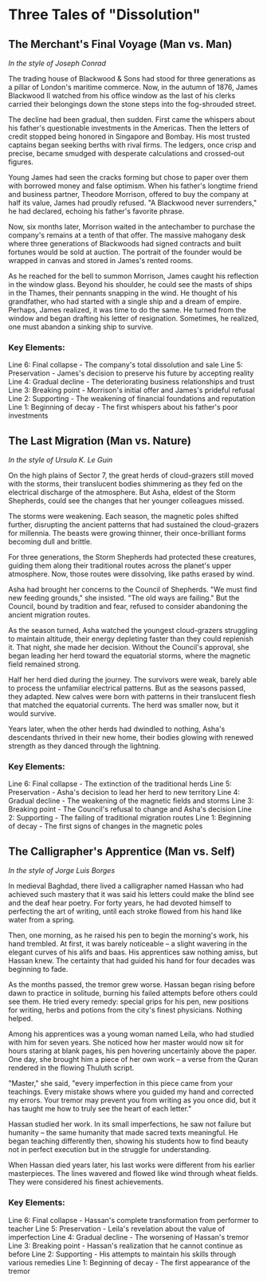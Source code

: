 # Three Tales of "Dissolution"

## The Merchant's Final Voyage (Man vs. Man)

*In the style of Joseph Conrad*

The trading house of Blackwood & Sons had stood for three generations as a pillar of London's maritime commerce. Now, in the autumn of 1876, James Blackwood II watched from his office window as the last of his clerks carried their belongings down the stone steps into the fog-shrouded street.

The decline had been gradual, then sudden. First came the whispers about his father's questionable investments in the Americas. Then the letters of credit stopped being honored in Singapore and Bombay. His most trusted captains began seeking berths with rival firms. The ledgers, once crisp and precise, became smudged with desperate calculations and crossed-out figures.

Young James had seen the cracks forming but chose to paper over them with borrowed money and false optimism. When his father's longtime friend and business partner, Theodore Morrison, offered to buy the company at half its value, James had proudly refused. "A Blackwood never surrenders," he had declared, echoing his father's favorite phrase.

Now, six months later, Morrison waited in the antechamber to purchase the company's remains at a tenth of that offer. The massive mahogany desk where three generations of Blackwoods had signed contracts and built fortunes would be sold at auction. The portrait of the founder would be wrapped in canvas and stored in James's rented rooms.

As he reached for the bell to summon Morrison, James caught his reflection in the window glass. Beyond his shoulder, he could see the masts of ships in the Thames, their pennants snapping in the wind. He thought of his grandfather, who had started with a single ship and a dream of empire. Perhaps, James realized, it was time to do the same. He turned from the window and began drafting his letter of resignation. Sometimes, he realized, one must abandon a sinking ship to survive.

### Key Elements:

Line 6: Final collapse - The company's total dissolution and sale
Line 5: Preservation - James's decision to preserve his future by accepting reality
Line 4: Gradual decline - The deteriorating business relationships and trust
Line 3: Breaking point - Morrison's initial offer and James's prideful refusal
Line 2: Supporting - The weakening of financial foundations and reputation
Line 1: Beginning of decay - The first whispers about his father's poor investments

## The Last Migration (Man vs. Nature)

*In the style of Ursula K. Le Guin*

On the high plains of Sector 7, the great herds of cloud-grazers still moved with the storms, their translucent bodies shimmering as they fed on the electrical discharge of the atmosphere. But Asha, eldest of the Storm Shepherds, could see the changes that her younger colleagues missed.

The storms were weakening. Each season, the magnetic poles shifted further, disrupting the ancient patterns that had sustained the cloud-grazers for millennia. The beasts were growing thinner, their once-brilliant forms becoming dull and brittle.

For three generations, the Storm Shepherds had protected these creatures, guiding them along their traditional routes across the planet's upper atmosphere. Now, those routes were dissolving, like paths erased by wind.

Asha had brought her concerns to the Council of Shepherds. "We must find new feeding grounds," she insisted. "The old ways are failing." But the Council, bound by tradition and fear, refused to consider abandoning the ancient migration routes.

As the season turned, Asha watched the youngest cloud-grazers struggling to maintain altitude, their energy depleting faster than they could replenish it. That night, she made her decision. Without the Council's approval, she began leading her herd toward the equatorial storms, where the magnetic field remained strong.

Half her herd died during the journey. The survivors were weak, barely able to process the unfamiliar electrical patterns. But as the seasons passed, they adapted. New calves were born with patterns in their translucent flesh that matched the equatorial currents. The herd was smaller now, but it would survive.

Years later, when the other herds had dwindled to nothing, Asha's descendants thrived in their new home, their bodies glowing with renewed strength as they danced through the lightning.

### Key Elements:

Line 6: Final collapse - The extinction of the traditional herds
Line 5: Preservation - Asha's decision to lead her herd to new territory
Line 4: Gradual decline - The weakening of the magnetic fields and storms
Line 3: Breaking point - The Council's refusal to change and Asha's decision
Line 2: Supporting - The failing of traditional migration routes
Line 1: Beginning of decay - The first signs of changes in the magnetic poles

## The Calligrapher's Apprentice (Man vs. Self)

*In the style of Jorge Luis Borges*

In medieval Baghdad, there lived a calligrapher named Hassan who had achieved such mastery that it was said his letters could make the blind see and the deaf hear poetry. For forty years, he had devoted himself to perfecting the art of writing, until each stroke flowed from his hand like water from a spring.

Then, one morning, as he raised his pen to begin the morning's work, his hand trembled. At first, it was barely noticeable – a slight wavering in the elegant curves of his alifs and baas. His apprentices saw nothing amiss, but Hassan knew. The certainty that had guided his hand for four decades was beginning to fade.

As the months passed, the tremor grew worse. Hassan began rising before dawn to practice in solitude, burning his failed attempts before others could see them. He tried every remedy: special grips for his pen, new positions for writing, herbs and potions from the city's finest physicians. Nothing helped.

Among his apprentices was a young woman named Leila, who had studied with him for seven years. She noticed how her master would now sit for hours staring at blank pages, his pen hovering uncertainly above the paper. One day, she brought him a piece of her own work – a verse from the Quran rendered in the flowing Thuluth script.

"Master," she said, "every imperfection in this piece came from your teachings. Every mistake shows where you guided my hand and corrected my errors. Your tremor may prevent you from writing as you once did, but it has taught me how to truly see the heart of each letter."

Hassan studied her work. In its small imperfections, he saw not failure but humanity – the same humanity that made sacred texts meaningful. He began teaching differently then, showing his students how to find beauty not in perfect execution but in the struggle for understanding.

When Hassan died years later, his last works were different from his earlier masterpieces. The lines wavered and flowed like wind through wheat fields. They were considered his finest achievements.

### Key Elements:

Line 6: Final collapse - Hassan's complete transformation from performer to teacher
Line 5: Preservation - Leila's revelation about the value of imperfection
Line 4: Gradual decline - The worsening of Hassan's tremor
Line 3: Breaking point - Hassan's realization that he cannot continue as before
Line 2: Supporting - His attempts to maintain his skills through various remedies
Line 1: Beginning of decay - The first appearance of the tremor
